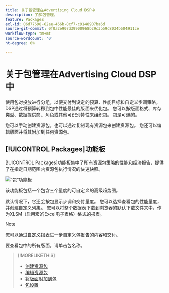 ```yaml
---
title: 关于包管理在Advertising Cloud DSP中
description: 了解包管理。
feature: Packages
exl-id: 06d77698-62ae-466b-8cf7-c9148907ba6d
source-git-commit: 0f0a2e907d39900968b29c3b59c8034b604911ce
workflow-type: tm+mt
source-wordcount: '0'
ht-degree: 0%

---
```


# 关于包管理在Advertising Cloud DSP中

使用包对投放进行分组，以便交付到设定的预算、性能目标和自定义步调策略。 DSP通过将预算转移到包中性能最佳的版面来优化包。 您可以按版面格式、库存类型、数据提供商、角色或其他可识别特性来组织包。 包是可选的。

您可以手动创建资源包，也可以通过复制现有资源包来创建资源包。 您还可以编辑版面并将其附加到任何资源包。

## [!UICONTROL Packages]功能板

[!UICONTROL Packages]功能板集中了所有资源包策略的性能和经济报告，提供了在指定日期范围内资源包执行情况的快速快照。

![“包”功能板](/help/dsp/assets/package-dashboard.png)

该功能板包括一个包含三个量度的可自定义的高级趋势图。

默认情况下，它还会按包显示步调和交付量度。 您可以选择查看包的性能量度，并创建自定义列集。 您可以将整个数据表下载到浏览器的默认下载文件夹中，作为XLSM（启用宏的Excel电子表格）格式的报表。

>[!NOTE]
>
>您可以通过[自定义报表](/help/dsp/reports/report-about.md)进一步自定义包报告的内容和交付。

要查看包中的所有版面，请单击包名称。

>[!MORELIKETHIS]
>
>* [创建资源包](package-create.md)
>* [编辑资源包](package-edit.md)
>* [将版面附加到包](package-attach-placement.md)
>* [包设置](package-settings.md)

